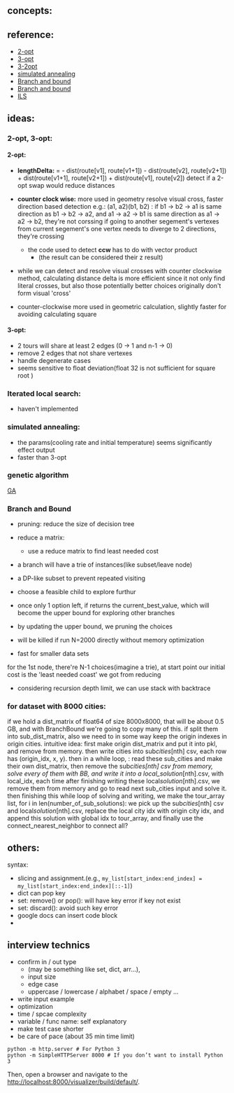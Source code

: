 ## concepts:

## reference:

- [2-opt](https://en.wikipedia.org/wiki/2-opt)
- [3-opt](https://github.com/ozanyerli/tsp3opt/blob/main/tsp3opt.c)
- [3-2opt](https://www.cst.nihon-u.ac.jp/research/gakujutu/58/pdf/L-56.pdf)
- [simulated annealing](http://youtube.com/watch?v=GiDsjIBOVoA&t=989s)
- [Branch and bound](https://www.youtube.com/watch?v=1FEP_sNb62k)
- [Branch and bound](https://en.wikipedia.org/wiki/Branch_and_bound)
- [ILS](https://en.wikipedia.org/wiki/Iterated_local_search)

## ideas:

### 2-opt, 3-opt:

#### 2-opt:

- **lengthDelta:**
  = - dist(route[v1], route[v1+1]) - dist(route[v2], route[v2+1]) + dist(route[v1+1], route[v2+1]) + dist(route[v1], route[v2])
  detect if a 2-opt swap would reduce distances
- **counter clock wise:**
  more used in geometry
  resolve visual cross, faster
  direction based detection
  e.g.: (a1, a2)(b1, b2) :
  if b1 -> b2 -> a1 is same direction as b1 -> b2 -> a2, and a1 -> a2 -> b1 is same direction as a1 -> a2 -> b2, they're not corssing
  if going to another segement's vertexes from current segement's one vertex needs to diverge to 2 directions, they're crossing

  - the code used to detect **ccw** has to do with vector product
    - (the result can be considered their z result)

- while we can detect and resolve visual crosses with counter clockwise method, calculating distance delta is more efficient since it not only find literal crosses, but also those potentially better choices originally don't form visual 'cross'
- counter-clockwise more used in geometric calculation, slightly faster for avoiding calculating square

#### 3-opt:

- 2 tours will share at least 2 edges (0 -> 1 and n-1 -> 0)
- remove 2 edges that not share vertexes
- handle degenerate cases
- seems sensitive to float deviation(float 32 is not sufficient for square root )

### Iterated local search:

- haven't implemented

### simulated annealing:

- the params(cooling rate and initial temperature) seems significantly effect output
- faster than 3-opt

### genetic algorithm

[GA](https://en.wikipedia.org/wiki/Genetic_algorithm)

### Branch and Bound

- pruning: reduce the size of decision tree

- reduce a matrix:
  - use a reduce matrix to find least needed cost
- a branch will have a trie of instances(like subset/leave node)
- a DP-like subset to prevent repeated visiting
- choose a feasible child to explore furthur
- once only 1 option left, if returns the current_best_value, which will become the upper bound for exploring other branches
- by updating the upper bound, we pruning the choices
- will be killed if run N=2000 directly without memory optimization
- fast for smaller data sets

for the 1st node, there're N-1 choices(imagine a trie), at start point our initial cost is the 'least needed coast' we got from reducing

- considering recursion depth limit, we can use stack with backtrace

### for dataset with 8000 cities:

if we hold a dist_matrix of float64 of size 8000x8000, that will be about 0.5 GB, and with BranchBound we're going to copy many of this.
if split them into sub_dist_matrix, also we need to in some way keep the origin indexes in origin cities.
intuitive idea:
first make origin dist_matrix and put it into pkl, and remove from memory.
then write cities into sub*cities*[nth] csv, each row has (origin_idx, x, y).
then in a while loop, :
read these sub_cities and make their own dist_matrix,
then remove the sub*cities[nth] csv from memory, solve every of them with BB, and write it into a local_solution*[nth].csv, with local_idx,
each time after finishing writing these local*solution*[nth].csv, we remove them from memory and go to read next sub_cities input and solve it.
then finishing this while loop of solving and writing, we make the tour_array list,
for i in len(number_of_sub_solutions):
we pick up the sub*cities*[nth] csv and local*solution*[nth].csv, replace the local city idx with origin city idx, and append this solution with global idx to tour_array, and finally use the connect_nearest_neighbor to connect all?

## others:

syntax:

- slicing and assignment.(e.g., `my_list[start_index:end_index] = my_list[start_index:end_index][::-1]`)
- dict can pop key
- set: remove() or pop(): will have key error if key not exist
- set: discard(): avoid such key error
- google docs can insert code block
-

## interview technics

- confirm in / out type
  - (may be something like set, dict, arr...),
  - input size
  - edge case
  - uppercase / lowercase / alphabet / space / empty ...
- write input example
- optimization
- time / spcae complexity
- variable / func name: self explanatory
- make test case shorter
- be care of pace (about 35 min time limit)

```shellsession
python -m http.server # For Python 3
python -m SimpleHTTPServer 8000 # If you don’t want to install Python 3
```

Then, open a browser and navigate to the
[http://localhost:8000/visualizer/build/default/](http://localhost:8000/visualizer/build/default/).
